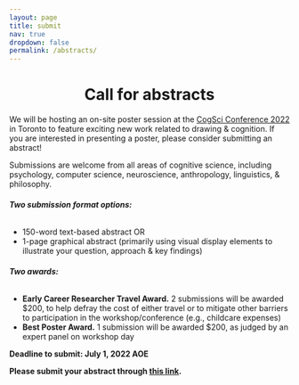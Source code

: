 ```yaml
---
layout: page
title: submit
nav: true
dropdown: false
permalink: /abstracts/
---
```


<div style="text-align: center;">
<h1>Call for abstracts</h1>
</div>

<div>
<p>We will be hosting an on-site poster session at the <a href="https://cognitivesciencesociety.org/cogsci-2022/">CogSci Conference 2022</a> in Toronto to feature exciting new work related to drawing & cognition. If you are interested in presenting a poster, please consider submitting an abstract!</p>

<p>Submissions are welcome from all areas of cognitive science, including psychology, computer science, neuroscience, anthropology, linguistics, & philosophy.</p>

<p><h6><b>Two submission format options:</b></h6></p>

<ul>
<li>150-word text-based abstract OR</li>
<li>1-page graphical abstract (primarily using visual display elements to illustrate your question, approach & key findings)</li>
</ul>

<p><h6><b>Two awards:</b></h6></p>
<ul>
<li><b>Early Career Researcher Travel Award.</b> 2 submissions will be awarded $200, to help defray the cost of either travel or to mitigate other barriers to participation in the workshop/conference (e.g., childcare expenses)</li>
<li><b>Best Poster Award.</b> 1 submission will be awarded $200, as judged by an expert panel on workshop day</li>
</ul>
</div>

<div>
<p><b>Deadline to submit: July 1, 2022 AOE</b></p>
</div>

<div>
<p><b>Please submit your abstract through <a href = "https://forms.gle/8rxdnyvcdea9y7uC9">this link</a>.</b></p>
</div>
